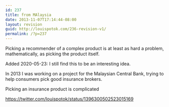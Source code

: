 ```yaml
---
id: 237
title: from MAlaysia
date: 2013-11-07T17:14:44-08:00
layout: revision
guid: http://louispotok.com/236-revision-v1/
permalink: /?p=237
---
```

Picking a recommender of a complex product is at least as hard a problem, mathematically, as picking the product itself.

Added 2020-05-23: I still find this to be an interesting idea.

In 2013 I was working on a project for the Malaysian Central Bank, trying to help consumers pick good insurance brokers. 

Picking an insurance product is complicated

https://twitter.com/louispotok/status/1396300502523015169

